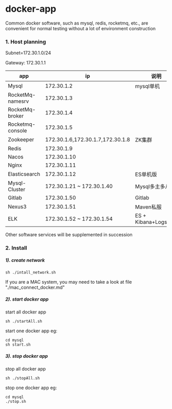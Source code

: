 # docker-app
Common docker software, such as mysql, redis, rocketmq, etc., are convenient for normal testing without a lot of environment construction


### 1. Host planning

Subnet=172.30.1.0/24  

Gateway: 172.30.1.1   

| app              | ip                               | 说明                             |
| ---------------- | -------------------------------- | -------------------------------- |
| Mysql            | 172.30.1.2                       | mysql单机                |
| RocketMq-namesrv | 172.30.1.3                       |                        |
| RocketMq-broker  | 172.30.1.4                       |                        |
| Rocketmq-console | 172.30.1.5                       |                        |
| Zookeeper        | 172.30.1.6,172.30.1.7,172.30.1.8 | ZK集群 |
| Redis            | 172.30.1.9                       |                        |
| Nacos            | 172.30.1.10                      |                       |
| Nginx            | 172.30.1.11                      |                       |
| Elasticsearch    | 172.30.1.12                      | ES单机版                 |
| Mysql-Cluster    | 172.30.1.21 ~ 172.30.1.40        | Mysql多主多从 |
| Gitlab           | 172.30.1.50                      | Gitlab                |
| Nexus3           | 172.30.1.51                      | Maven私服               |
| ELK              | 172.30.1.52 ~ 172.30.1.54| ES + Kibana+Logstash |

Other software services will be supplemented in succession

### 2. Install


##### 1). create network
```shell
sh ./intall_network.sh

```

If you are a MAC system, you may need to take a look  at file "./mac_connect_docker.md"


##### 2). start docker app

 start all docker app

```shell
sh ./startAll.sh 

```

start one docker app eg:

```
cd mysql
sh start.sh

```

##### 3). stop docker app

 stop all docker app
 ```shell
 sh ./stopAll.sh
 
 ```

 stop one docker app eg:

 ```shell
 cd mysql 
 ./stop.sh
 
 ```
